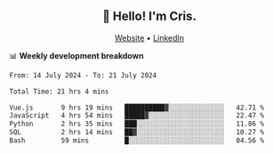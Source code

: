 
<h2 align="center">👋 Hello! I'm Cris.</h2>
<p align="center">
  <a href="https://www.criscunas.dev">Website</a> •
  <a href="https://www.linkedin.com/in/cristophercunas/">LinkedIn</a> 
</p>


📊 **Weekly development breakdown**
<!--START_SECTION:waka-->

```txt
From: 14 July 2024 - To: 21 July 2024

Total Time: 21 hrs 4 mins

Vue.js       9 hrs 19 mins   ██████████▓░░░░░░░░░░░░░░   42.71 %
JavaScript   4 hrs 54 mins   █████▓░░░░░░░░░░░░░░░░░░░   22.47 %
Python       2 hrs 35 mins   ███░░░░░░░░░░░░░░░░░░░░░░   11.86 %
SQL          2 hrs 14 mins   ██▓░░░░░░░░░░░░░░░░░░░░░░   10.27 %
Bash         59 mins         █░░░░░░░░░░░░░░░░░░░░░░░░   04.56 %
```

<!--END_SECTION:waka-->
